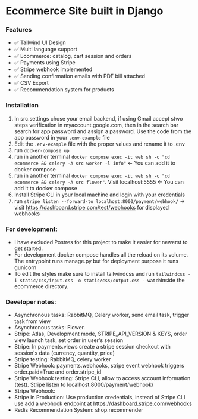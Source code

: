 # Ecommerce Site built in Django


### Features
- ✅ Tailwind UI Design
- ✅ Multi language support
- ✅ Ecommerce: catalog, cart session and orders
- ✅ Payments using Stripe
- ✅ Stripe webhook implemented
- ✅ Sending confirmation emails with PDF bill attached
- ✅ CSV Export
- ✅ Recommendation system for products



### Installation
1. In src.settings chose your email backend, if using Gmail accept stwo steps verification in myaccount.google.com, then in the search bar search for app password and assign a password. Use the code from the app password in your `.env-example` file
2. Edit the `.env-example` file with the proper values and rename it to .env
3. run `docker-compose up`
4. run in another terminal `docker compose exec -it web sh -c "cd ecommerce && celery -A src worker -l info"` <- You can add it to docker compose
5. run in another terminal `docker compose exec -it web sh -c "cd ecommerce && celery -A src flower"`. Visit localhost:5555 <- You can add it to docker compose
6. Install Stripe CLI in your local machine and login with your credentials
7. run `stripe listen --forward-to localhost:8000/payment/webhook/`  -> visit https://dashboard.stripe.com/test/webhooks for displayed webhooks

### For development:
- I have excluded Postres for this project to make it easier for newerst to get started.
- For development docker compose handles all the reload on its volume. The entrypoint runs manage.py but for deployment purpose it runs gunicorn
- To edit the styles make sure to install tailwindcss and run `tailwindcss -i static/css/input.css -o static/css/output.css --watch`inside the ecommerce directory.



### Developer notes:
- Asynchronous tasks: RabbitMQ, Celery worker, send email task, trigger task from view
- Asynchronous tasks: Flower. 
- Stripe: Atlas, Development mode, STRIPE_API_VERSION & KEYS, order view launch task, set order in user's session
- Stripe: In payments.views create a stripe session checkout with session's data (currency, quantity, price)
- Stripe testing: RabbitMQ, celery worker
- Stripe Webhook: payments.webhooks, stripe event webhook triggers order.paid=True and order.stripe_id
- Stripe Webhook testing: Stripe CLI, allow to access account information (test). Stripe listen to localhost:8000/payment/webhook/ 
- Stripe Webhook: 
- Stripe in Production: Use production credentials, instead of Stripe CLI use add a webhook endpoint at https://dashboard.stripe.com/webhooks 
- Redis Recommendation System: shop.recommender
